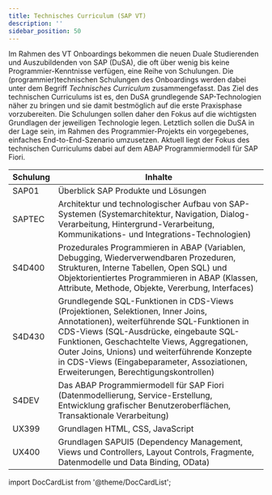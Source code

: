 ```yaml
---
title: Technisches Curriculum (SAP VT)
description: ''
sidebar_position: 50
---
```


Im Rahmen des VT Onboardings bekommen die neuen Duale Studierenden und Auszubildenden von SAP (DuSA), die oft über wenig bis keine 
Programmier-Kenntnisse verfügen, eine Reihe von Schulungen. Die (programmier)technischen Schulungen des Onboardings werden dabei unter dem Begriff 
_Technisches Curriculum_ zusammengefasst. Das Ziel des technischen Curriculums ist es, den DuSA grundlegende SAP-Technologien näher zu bringen und sie damit bestmöglich auf die erste Praxisphase vorzubereiten. Die Schulungen sollen daher den Fokus auf die wichtigsten Grundlagen der 
jeweiligen Technologie legen. Letztlich sollen die DuSA in der Lage sein, im Rahmen des Programmier-Projekts ein vorgegebenes, einfaches End-to-End-Szenario umzusetzen. Aktuell liegt der Fokus des technischen Curriculums dabei auf dem ABAP Programmiermodell für SAP Fiori.

| Schulung | Inhalte |
| -------- | ------- |
| SAP01    | Überblick SAP Produkte und Lösungen |
| SAPTEC   | Architektur und technologischer Aufbau von SAP-Systemen (Systemarchitektur, Navigation, Dialog-Verarbeitung, Hintergrund-Verarbeitung, Kommunikations- und Integrations-Technologien) |
| S4D400   | Prozedurales Programmieren in ABAP (Variablen, Debugging, Wiederverwendbaren Prozeduren, Strukturen, Interne Tabellen, Open SQL) und Objektorientiertes Programmieren in ABAP (Klassen, Attribute, Methode, Objekte, Vererbung, Interfaces) |
| S4D430   | Grundlegende SQL-Funktionen in CDS-Views (Projektionen, Selektionen, Inner Joins, Annotationen), weiterführende SQL-Funktionen in CDS-Views (SQL-Ausdrücke, eingebaute SQL-Funktionen, Geschachtelte Views, Aggregationen, Outer Joins, Unions) und weiterführende Konzepte in CDS-Views (Eingabeparameter, Assoziationen, Erweiterungen, Berechtigungskontrollen) |
| S4DEV    | Das ABAP Programmiermodell für SAP Fiori (Datenmodellierung, Service-Erstellung, Entwicklung grafischer Benutzeroberflächen, Transaktionale Verarbeitung) |
| UX399    | Grundlagen HTML, CSS, JavaScript |
| UX400    | Grundlagen SAPUI5 (Dependency Management, Views und Controllers, Layout Controls, Fragmente, Datenmodelle und Data Binding, OData) |

import DocCardList from '@theme/DocCardList';

<DocCardList />
